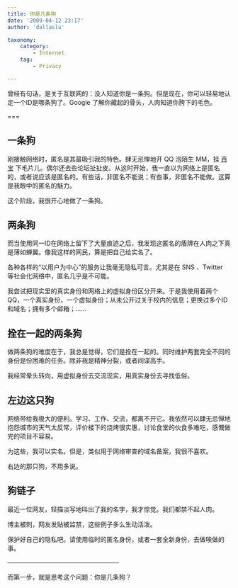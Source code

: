 ```yaml
---
title: 你是几条狗
date: '2009-04-12 23:17'
author: 'dallaslu'

taxonomy:
    category:
        - Internet
    tag:
        - Privacy

---
```

曾经有句话，是关于互联网的：没人知道你是一条狗。但是现在，你可以轻易地认定一个ID是哪条狗了。Google 了解你藏起的骨头，人肉知道你胯下的毛色。

===

## 一条狗

刚接触网络时，匿名是其最吸引我的特色。肆无忌惮地开 QQ 泡陌生 MM，挂 <acronym title="一款资源分享软件">百宝</acronym> 下毛片儿。偶尔还去些论坛扯扯皮。从这时开始，我一直以为网络上是匿名的，或者说应该是匿名的。有些话，非匿名不能说；有些事，非匿名不能做。这算是我眼中的匿名的魅力。

这个阶段，我很开心地做了一条狗。

## 两条狗

而当使用同一ID在网络上留下了大量痕迹之后，我发现这匿名的盾牌在人肉之下真是薄如蝉翼。像我这样的网民，算是把自己给实名了。

各种各样的“以用户为中心”的服务让我毫无隐私可言。尤其是在 SNS 、Twitter 等社会化网络中，匿名几乎是不可能。

我尝试把现实里的真实身份和网络上的虚拟身份区分开来。于是我使用着两个 QQ，一个真实身份，一个虚拟身份；从未公开过关于校内的信息；更换过多个ID和域名；拥有多个邮箱；……

## 拴在一起的两条狗

做两条狗的难度在于，我总是觉得，它们是拴在一起的。同时维护两套完全不同的身份是份困难的任务。除非我是精神分裂，或者间谍高手。

我经常晕头转向，用虚拟身份去交流现实，用真实身份去寻找低俗。

## 左边这只狗

网络带给我极大的便利。学习、工作、交流，都离不开它。我依然可以肆无忌惮地抱怨城市的天气太反常，评价楼下的烧烤很实惠，讨论食堂的伙食多难吃，感慨做完的项目不容易。

为这些，我可以实名。但是，类似用于网络审查的域名备案，我很不喜欢。

右边的那只狗，不用多说。

## 狗链子

最近一位网友，轻描淡写地叫出了我的名字，我才惊觉。我们都禁不起人肉。

博主被刺，网友发贴被监禁，这些例子多么生动活泼。

保护好自己的隐私吧。请使用临时的匿名身份，或者一套全新身份，去做唉做的事。

——————————————————

而第一步，就是思考这个问题：你是几条狗？
